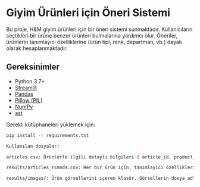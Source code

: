 # Giyim Ürünleri için Öneri Sistemi

Bu proje, H&M giyim ürünleri için bir öneri sistemi sunmaktadır. Kullanıcıların seçtikleri bir ürüne benzer ürünleri bulmalarına yardımcı olur. Öneriler, ürünlerin tanımlayıcı özelliklerine (ürün tipi, renk, departman, vb.) dayalı olarak hesaplanmaktadır.

## Gereksinimler

*   Python 3.7+
*   [Streamlit](https://streamlit.io/)
*   [Pandas](https://pandas.pydata.org/)
*   [Pillow (PIL)](https://pillow.readthedocs.io/en/stable/)
*   [NumPy](https://numpy.org/)
*   [ast](https://docs.python.org/3/library/ast.html)

Gerekli kütüphaneleri yüklemek için:

```bash
pip install -r requirements.txt

Kullanılan dosyalar:

articles.csv: Ürünlerle ilgili detaylı bilgileri ( article_id, product_type_name, product_group_name, graphical_appearance_name, colour_group_name, perceived_colour_value_name, perceived_colour_master_name, department_name, index_name, index_group_name, section_name, garment_group_name, detail_desc ) içeren veri dosyası.

results/articles_rcmnds.csv: Her bir ürün için, tanımlayıcı özelliklerine göre hesaplanmış benzer ürünlerin listesini ve benzerlik skorlarını içeren dosya. Bu dosyanın, feature_rcmnds ve feature_scores sütunlarını içerdiğinden emin olun.

results/images/: Ürün görsellerini içeren klasör. Görsellerin dosya adları, article_id ile aynı olmalıdır (örneğin, 0108775015.jpg).
